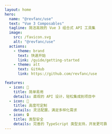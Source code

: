 ```yaml
---
layout: home
hero:
  name: "@revfanc/use"
  text: "Vue 3 Composables"
  tagline: 简洁高效的 Vue 3 组合式 API 工具集
  image:
    src: /favicon.svg
    alt: "@revfanc/use"
  actions:
    - theme: brand
      text: 快速开始
      link: /guide/getting-started
    - theme: alt
      text: GitHub
      link: https://github.com/revfanc/use

features:
  - icon: 🚀
    title: 简单易用
    details: 直观的 API 设计，轻松集成到项目中
  - icon: 🎨
    title: 高度可定制
    details: 灵活配置，满足多样化需求
  - icon: 🔒
    title: 类型安全
    details: 完善的 TypeScript 类型支持，开发更可靠
---
```

